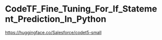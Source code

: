 # CodeTF_Fine_Tuning_For_If_Statement_Prediction_In_Python

https://huggingface.co/Salesforce/codet5-small
